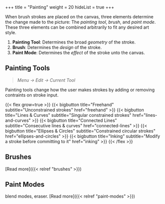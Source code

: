 +++
title = "Painting"
weight = 20
hideList = true
+++

When brush strokes are placed on the canvas, three elements determine the change made to the picture: The *painting
tool*, *brush*, and *paint mode*. These three elements can be combined arbitrarily to fit any desired art style.

1. **Painting Tool**: Determines the broad *geometry* of the stroke.
2. **Brush**: Determines the *design* of the stroke.
3. **Paint Mode**: Determines the *effect* of the stroke unto the canvas.


## Painting Tools
> *Menu → Edit → Current Tool*

Painting tools change how the user makes strokes by adding or removing contraints on stroke input.

{{< flex grow=true >}}
    {{< bigbutton title="Freehand" subtitle="Unconstrained strokes" href="freehand" >}}
    {{< bigbutton title="Lines & Curves" subtitle="Singular constrained strokes" href="lines-and-curves" >}}
    {{< bigbutton title="Connected Lines" subtitle="Consecutive lines & curves" href="connected-lines" >}}
    {{< bigbutton title="Ellipses & Circles" subtitle="Constrained circular strokes" href="ellipses-and-circles" >}}
    {{< bigbutton title="Inking" subtitle="Modify a stroke before committing to it" href="inking" >}}
{{< /flex >}}

## Brushes
[Read more]({{< relref "brushes" >}})

## Paint Modes
blend modes, eraser. [Read more]({{< relref "paint-modes" >}})
